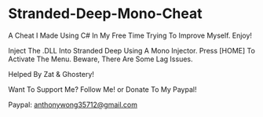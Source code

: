 # Stranded-Deep-Mono-Cheat
A Cheat I Made Using C# In My Free Time Trying To Improve Myself. Enjoy!

Inject The .DLL Into Stranded Deep Using A Mono Injector. Press [HOME] To Activate The Menu. Beware, There Are Some Lag Issues.

Helped By Zat & Ghostery!

Want To Support Me? Follow Me! or Donate To My Paypal!

Paypal: anthonywong35712@gmail.com
